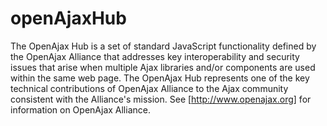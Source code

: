 # openAjaxHub
The OpenAjax Hub is a set of standard JavaScript functionality defined by the OpenAjax Alliance that addresses key interoperability and security issues that arise when multiple Ajax libraries and/or components are used within the same web page. The OpenAjax Hub represents one of the key technical contributions of OpenAjax Alliance to the Ajax community consistent with the Alliance's mission.
See [http://www.openajax.org] for information on OpenAjax Alliance.
